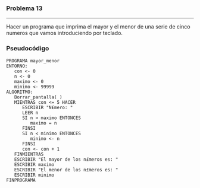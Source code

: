 ### Problema 13
---------------
Hacer un programa que imprima el mayor y el menor de una serie de
cinco numeros que vamos introduciendo por teclado.

### Pseudocódigo
	PROGRAMA mayor_menor
	ENTORNO:
	   con <- 0
	   n <- 0
	   maximo <- 0
	   minimo <- 99999
	ALGORITMO:
	   Borrar_pantalla( )
	   MIENTRAS con <= 5 HACER
	      ESCRIBIR "N£mero: "
	      LEER n
	      SI n > maximo ENTONCES
	         maximo = n
	      FINSI
	      SI n < minimo ENTONCES
	         minimo <- n
	      FINSI
	      con <- con + 1
	   FINMIENTRAS
	   ESCRIBIR "El mayor de los n£meros es: "
	   ESCRIBIR maximo
	   ESCRIBIR "El menor de los n£meros es: "
	   ESCRIBIR minimo
	FINPROGRAMA
